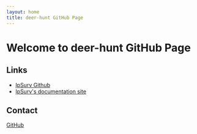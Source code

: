 ```yaml
---
layout: home
title: deer-hunt GitHub Page
---
```


# Welcome to deer-hunt GitHub Page

## Links

- [IpSurv Github](https://github.com/deer-hunt/ipsurv)
- [IpSurv's documentation site](https://deer-hunt.github.io/ipsurv/)

## Contact

[GitHub](https://github.com/deer-hunt)
